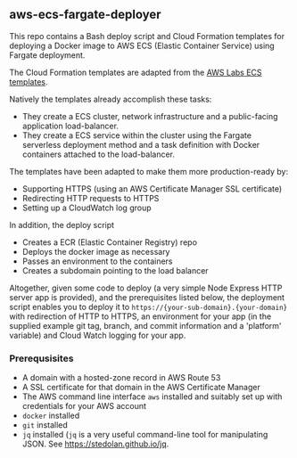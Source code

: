 ## aws-ecs-fargate-deployer

This repo contains a Bash deploy script and Cloud Formation templates for deploying a Docker image to AWS ECS (Elastic 
Container Service) using Fargate deployment.

The Cloud Formation templates are adapted from the [AWS Labs ECS templates](https://github.com/awslabs/aws-cloudformation-templates/tree/master/aws/services/ECS).

Natively the templates already accomplish these tasks:

* They create a ECS cluster, network infrastructure and a public-facing application load-balancer.
* They create a ECS service within the cluster using the Fargate serverless deployment method and a task definition 
with Docker containers attached to the load-balancer.

The templates have been adapted to make them more production-ready by:

* Supporting HTTPS (using an AWS Certificate Manager SSL certificate)
* Redirecting HTTP requests to HTTPS
* Setting up a CloudWatch log group

In addition, the deploy script

* Creates a ECR (Elastic Container Registry) repo
* Deploys the docker image as necessary
* Passes an environment to the containers
* Creates a subdomain pointing to the load balancer

Altogether, given some code to deploy (a very simple Node Express HTTP server app is provided), and the prerequisites listed 
below, the deployment script enables you to deploy it to `https://{your-sub-domain}.{your-domain}` with redirection of 
HTTP to HTTPS, an environment for your app (in the supplied example git tag, branch, and commit information and a 
'platform' variable) and Cloud Watch logging for your app.

### Prerequsisites

* A domain with a hosted-zone record in AWS Route 53
* A SSL certificate for that domain in the AWS Certificate Manager
* The AWS command line interface `aws` installed and suitably set up with credentials for your AWS account
* `docker` installed
* `git` installed
* `jq` installed (`jq` is a very useful command-line tool for manipulating JSON. See https://stedolan.github.io/jq.


 